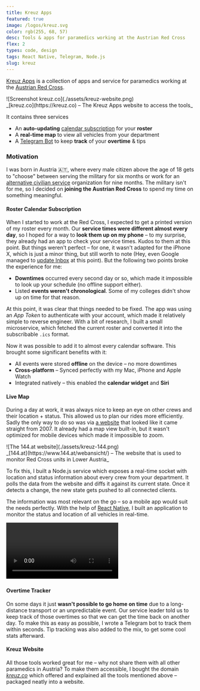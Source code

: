 ```yaml
---
title: Kreuz Apps
featured: true
image: /logos/kreuz.svg
color: rgb(255, 68, 57)
desc: Tools & apps for paramedics working at the Austrian Red Cross
flex: 2
types: code, design
tags: React Native, Telegram, Node.js
slug: kreuz
---
```


[Kreuz Apps](https://kreuz.co) is a collection of apps and service for paramedics working at the [Austrian Red Cross](https://www.roteskreuz.at/).

<div class="screenshot-wrapper">
![Screenshot kreuz.co](./assets/kreuz-website.png)
</div>

<div class="desc-wrapper">
_[kreuz.co](https://kreuz.co) – The Kreuz Apps website to access the tools_
</div>

It contains three services

* An **auto-updating** [calendar subscription](https://kreuz.co/dienstplan) for your **roster**
* A **real-time map** to view all vehicles from your department
* A [Telegram Bot](https://kreuz.co/tracker/) to keep **track** of your **overtime** & tips

### Motivation

I was born in Austria 🇦🇹, where every male citizen above the age of 18 gets to "choose" between serving the military for six months or work for an [alternative civilian service](https://en.wikipedia.org/wiki/Alternative_civilian_service) organization for nine months. The military isn't for me, so I decided on **joining the Austrian Red Cross** to spend my time on something meaningful.

#### Roster Calendar Subscription

When I started to work at the Red Cross, I expected to get a printed version of my roster every month. Our **service times were different almost every day**, so I hoped for a way to **look them up on my phone** – to my surprise, they already had an app to check your service times. Kudos to them at this point. But things weren't perfect – for one, it wasn't adapted for the iPhone X, which is just a minor thing, but still worth to note (Hey, even Google managed to [update Inbox](https://www.theverge.com/2018/7/5/17537576/google-update-inbox-email-app-apple-iphone-x-gmail) at this point).
But the following two points broke the experience for me:

* **Downtimes** occurred every second day or so, which made it impossible to look up your schedule (no offline support either).
* Listed **events weren't chronological**. Some of my colleges didn't show up on time for that reason.

At this point, it was clear that things needed to be fixed. The app was using an _App Token_ to authenticate with your account, which made it relatively simple to reverse engineer. With a bit of research, I built a small microservice, which fetched the current roster and converted it into the subscribable `.ics` format.

Now it was possible to add it to almost every calendar software. This brought some significant benefits with it:

* All events were stored **offline** on the device – no more downtimes
* **Cross-platform** – Synced perfectly with my Mac, iPhone and Apple Watch
* Integrated natively – this enabled the **calendar widget** and **Siri**

#### Live Map

During a day at work, it was always nice to keep an eye on other crews and their location + status. This allowed us to plan our rides more efficiently. Sadly the only way to do so was via [a website](https://www.144.at/webansicht/) that looked like it came straight from 2007. It already had a map view built-in, but it wasn't optimized for mobile devices which made it impossible to zoom.

<div class="center">
  <div class="iphone-wrapper">
    ![The 144.at website](./assets/kreuz-144.png)
  </div>
</div>

<div class="desc-wrapper">
_[144.at](https://www.144.at/webansicht/) – The website that is used to monitor Red Cross units in Lower Austria_
</div>

To fix this, I built a Node.js service which exposes a real-time socket with location and status information about every crew from your department. It polls the data from the website and diffs it against its current state. Once it detects a change, the new state gets pushed to all connected clients.

The information was most relevant on the go – so a mobile app would suit the needs perfectly. With the help of [React Native](https://facebook.github.io/react-native/), I built an application to monitor the status and location of all vehicles in real-time.

<div class="center">
  <div class="iphone-wrapper">
    <video loop autoplay src="./assets/kreuz-live-map.mp4"></video>
  </div>
</div>

#### Overtime Tracker

On some days it just **wasn't possible to go home on time** due to a long-distance transport or an unpredictable event. Our service leader told us to keep track of those overtimes so that we can get the time back on another day. To make this as easy as possible, I wrote a Telegram bot to track them within seconds. Tip tracking was also added to the mix, to get some cool stats afterward.

#### Kreuz Website

All those tools worked great for me – why not share them with all other paramedics in Austria? To make them accessible, I bought the domain [_kreuz.co_](https://kreuz.co) which offered and explained all the tools mentioned above – packaged neatly into a website.

